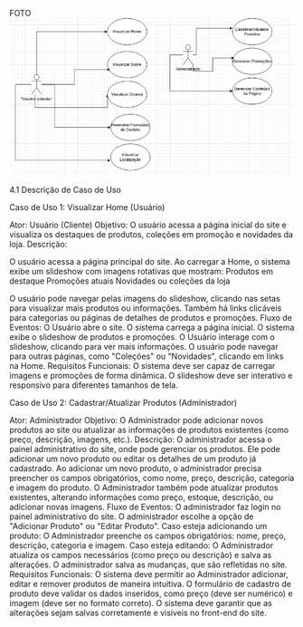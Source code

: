 FOTO
<img src="./img/draw.io.PNG" alt="Diagrama de Caso de Uso" />

  4.1  Descrição de Caso de Uso

Caso de Uso 1: Visualizar Home (Usuário)

Ator: Usuário (Cliente)
Objetivo: O usuário acessa a página inicial do site e visualiza os destaques de produtos, coleções em promoção e novidades da loja.
Descrição:

O usuário acessa a página principal do site.
Ao carregar a Home, o sistema exibe um slideshow com imagens rotativas que mostram:
Produtos em destaque
Promoções atuais
Novidades ou coleções da loja


O usuário pode navegar pelas imagens do slideshow, clicando nas setas para visualizar mais produtos ou informações.
Também há links clicáveis para categorias ou páginas de detalhes de produtos e promoções.
Fluxo de Eventos:
O Usuário abre o site.
O sistema carrega a página inicial.
O sistema exibe o slideshow de produtos e promoções.
O Usuário interage com o slideshow, clicando para ver mais informações.
O usuário pode navegar para outras páginas, como "Coleções" ou "Novidades", clicando em links na Home.
Requisitos Funcionais:
O sistema deve ser capaz de carregar imagens e promoções de forma dinâmica.
O slideshow deve ser interativo e responsivo para diferentes tamanhos de tela.

Caso de Uso 2: Cadastrar/Atualizar Produtos (Administrador)

Ator: Administrador
Objetivo: O Administrador pode adicionar novos produtos ao site ou atualizar as informações de produtos existentes (como preço, descrição, imagens, etc.).
Descrição:
O administrador acessa o painel administrativo do site, onde pode gerenciar os produtos.
Ele pode adicionar um novo produto ou editar os detalhes de um produto já cadastrado.
Ao adicionar um novo produto, o administrador precisa preencher os campos obrigatórios, como nome, preço, descrição, categoria e imagem do produto.
O Administrador também pode atualizar produtos existentes, alterando informações como preço, estoque, descrição, ou adicionar novas imagens.
Fluxo de Eventos:
O administrador faz login no painel administrativo do site.
O administrador escolhe a opção de "Adicionar Produto" ou "Editar Produto".
Caso esteja adicionando um produto:
O Administrador preenche os campos obrigatórios: nome, preço, descrição, categoria e imagem.
Caso esteja editando:
O Administrador atualiza os campos necessários (como preço ou descrição) e salva as alterações.
O administrador salva as mudanças, que são refletidas no site.
Requisitos Funcionais:
O sistema deve permitir ao Administrador adicionar, editar e remover produtos de maneira intuitiva.
O formulário de cadastro de produto deve validar os dados inseridos, como preço (deve ser numérico) e imagem (deve ser no formato correto).
O sistema deve garantir que as alterações sejam salvas corretamente e visíveis no front-end do site.
